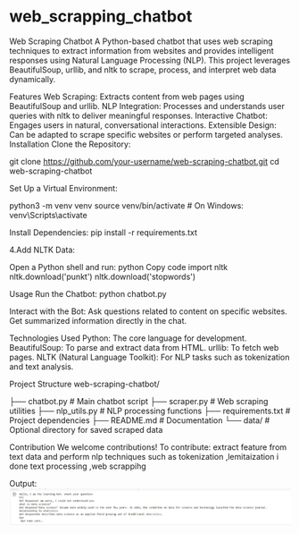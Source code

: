 # web_scrapping_chatbot
Web Scraping Chatbot
A Python-based chatbot that uses web scraping techniques to extract information from websites and provides intelligent responses using Natural Language Processing (NLP). This project leverages BeautifulSoup, urllib, and nltk to scrape, process, and interpret web data dynamically.

Features
Web Scraping: Extracts content from web pages using BeautifulSoup and urllib.
NLP Integration: Processes and understands user queries with nltk to deliver meaningful responses.
Interactive Chatbot: Engages users in natural, conversational interactions.
Extensible Design: Can be adapted to scrape specific websites or perform targeted analyses.
Installation
Clone the Repository:

git clone https://github.com/your-username/web-scraping-chatbot.git cd web-scraping-chatbot

Set Up a Virtual Environment:

python3 -m venv venv source venv/bin/activate # On Windows: venv\Scripts\activate

Install Dependencies:
pip install -r requirements.txt

4.Add NLTK Data:

Open a Python shell and run: python Copy code import nltk nltk.download('punkt') nltk.download('stopwords')

Usage
Run the Chatbot: python chatbot.py

Interact with the Bot: Ask questions related to content on specific websites. Get summarized information directly in the chat.

Technologies Used
Python: The core language for development. BeautifulSoup: To parse and extract data from HTML. urllib: To fetch web pages. NLTK (Natural Language Toolkit): For NLP tasks such as tokenization and text analysis.

Project Structure
web-scraping-chatbot/

├── chatbot.py # Main chatbot script
├── scraper.py # Web scraping utilities
├── nlp_utils.py # NLP processing functions
├── requirements.txt # Project dependencies
├── README.md # Documentation
└── data/ # Optional directory for saved scraped data

Contribution
We welcome contributions! To contribute:
extract feature from text data and perform nlp techniques such as tokenization ,lemitaization 
i done text processing ,web scrappihg

Output:
![image alt](https://github.com/Manshrishevde/web_scrapping_chatbot/blob/449162d1af9e9b3bebef3b4f6ecd9f9c24112a08/Screenshot%20(197).png)

